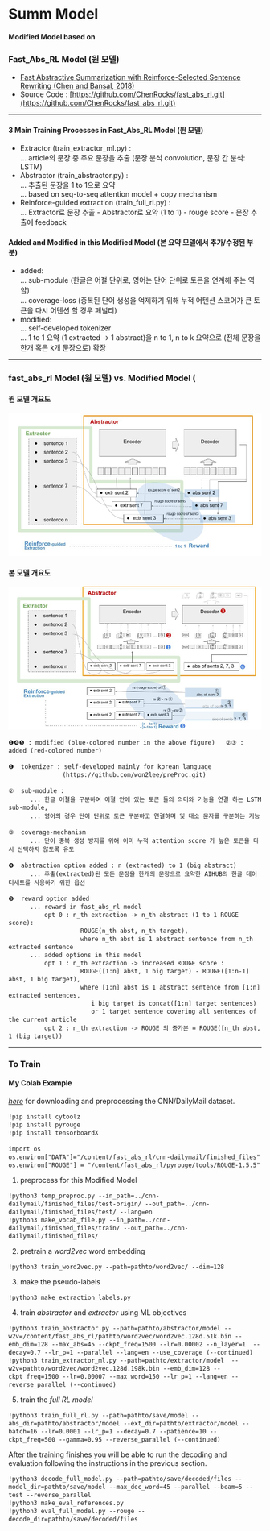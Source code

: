 
# Summ Model 
#### Modified Model based on      
### Fast_Abs_RL Model (원 모델) 
- [Fast Abstractive Summarization with Reinforce-Selected Sentence Rewriting (Chen and Bansal, 2018)](https://arxiv.org/abs/1805.11080)
- Source Code : [https://github.com/ChenRocks/fast_abs_rl.git](https://github.com/ChenRocks/fast_abs_rl.git)
---------------------------------------------------------------------
#### 3 Main Training Processes in Fast_Abs_RL Model (원 모델)
- Extractor   (train_extractor_ml.py) :     
... article의 문장 중 주요 문장을 추출 (문장 분석 convolution, 문장 간 분석: LSTM)
- Abstractor  (train_abstractor.py) :     
... 추출된 문장을 1 to 1으로 요약     
... based on seq-to-seq attention model + copy mechanism
- Reinforce-guided extraction  (train_full_rl.py) :    
... Extractor로 문장 추출 - Abstractor로 요약 (1 to 1) - rouge score - 문장 추출에 feedback

#### Added and Modified in this Modified Model (본 요약 모델에서 추가/수정된 부분) 
- added:    
... sub-module (한글은 어절 단위로, 영어는 단어 단위로 토큰을 연계해 주는 역할)   
... coverage-loss (중복된 단어 생성을 억제하기 위해 누적 어텐션 스코어가 큰 토큰을 다시 어텐션 할 경우 페널티)
- modified:    
... self-developed tokenizer   
... 1 to 1 요약 (1 extracted -> 1 abstract)을  n to 1, n to k 요약으로 (전체 문장을 한개 혹은 k개 문장으로) 확장  

-------------------------------------------------------------------------    
### fast_abs_rl Model (원 모델) vs. Modified Model ( 
#### 원 모델 개요도 
<img src="/images/fast_abs_rl.jpg" width="700px" title="모델 개요도" alt="fast_abs_rl"></img><br/>

#### 본 모델 개요도 
<img src="/images/modfied_fast_abs_rl.jpg" width="700px" title="본 모델 개요도" alt="modified_fast_abs_rl"></img><br/>

    ❶❹❺ : modified (blue-colored number in the above figure)   ②③ : added (red-colored number)

    ❶  tokenizer : self-developed mainly for korean language 
                   (https://github.com/won2lee/preProc.git)    
    
    ②  sub-module :      
          ... 한글 어절을 구분하여 어절 안에 있는 토큰 들의 의미와 기능을 연결 하는 LSTM sub-module,      
          ... 영어의 경우 단어 단위로 토큰 구분하고 연결하며 및 대소 문자를 구분하는 기능     

    ③  coverage-mechanism     
          ... 단어 중복 생성 방지를 위해 이미 누적 attention score 가 높은 토큰을 다시 선택하지 않도록 유도 

    ❹  abstraction option added : n (extracted) to 1 (big abstract) 
          ... 추출(extracted)된 모든 문장을 한개의 문장으로 요약한 AIHUB의 한글 데이터세트를 사용하기 위한 옵션

    ❺  reward option added
          ... reward in fast_abs_rl model
              opt 0 : n_th extraction -> n_th abstract (1 to 1 ROUGE score):
                        ROUGE(n_th abst, n_th target),
                        where n_th abst is 1 abstract sentence from n_th extracted sentence
          ... added options in this model
              opt 1 : n_th extraction -> increased ROUGE score : 
                        ROUGE([1:n] abst, 1 big target) - ROUGE([1:n-1] abst, 1 big target), 
                        where [1:n] abst is 1 abstract sentence from [1:n] extracted sentences,
                           i big target is concat([1:n] target sentences) 
                           or 1 target sentence covering all sentences of the current article
              opt 2 : n_th extraction -> ROUGE 의 증가분 = ROUGE([n_th abst, 1 (big target))
                         

------------------------------------------------------------------
### To Train
#### My Colab Example

*[here](https://github.com/ChenRocks/cnn-dailymail)*
for downloading and preprocessing the CNN/DailyMail dataset.

    !pip install cytoolz
    !pip install pyrouge
    !pip install tensorboardX

    import os
    os.environ["DATA"]="/content/fast_abs_rl/cnn-dailymail/finished_files"
    os.environ["ROUGE"] = "/content/fast_abs_rl/pyrouge/tools/ROUGE-1.5.5"

1. preprocess for this Modified Model
```
!python3 temp_preproc.py --in_path=../cnn-dailymail/finished_files/test-origin/ --out_path=../cnn-dailymail/finished_files/test/ --lang=en
!python3 make_vocab_file.py --in_path=../cnn-dailymail/finished_files/train/ --out_path=../cnn-dailymail/finished_files/ 
```
2. pretrain a *word2vec* word embedding
```
!python3 train_word2vec.py --path=pathto/word2vec/ --dim=128
```
3. make the pseudo-labels
```
!python3 make_extraction_labels.py
```
4. train *abstractor* and *extractor* using ML objectives
```
!python3 train_abstractor.py --path=pathto/abstractor/model --w2v=/content/fast_abs_rl/pathto/word2vec/word2vec.128d.51k.bin --emb_dim=128 --max_abs=45 --ckpt_freq=1500 --lr=0.00002 --n_layer=1  --decay=0.7 --lr_p=1 --parallel --lang=en --use_coverage (--continued)
!python3 train_extractor_ml.py --path=pathto/extractor/model  --w2v=pathto/word2vec/word2vec.128d.198k.bin --emb_dim=128 --ckpt_freq=1500 --lr=0.00007 --max_word=150 --lr_p=1 --lang=en --reverse_parallel (--continued)
```
5. train the *full RL model*
```
!python3 train_full_rl.py --path=pathto/save/model --abs_dir=pathto/abstractor/model --ext_dir=pathto/extractor/model --batch=16 --lr=0.0001 --lr_p=1 --decay=0.7 --patience=10 --ckpt_freq=500 --gamma=0.95 --reverse_parallel (--continued)
```

After the training finishes you will be able to run the decoding and evaluation following the instructions in the previous section.

    !python3 decode_full_model.py --path=pathto/save/decoded/files --model_dir=pathto/save/model --max_dec_word=45 --parallel --beam=5 --test --reverse_parallel
    !python3 make_eval_references.py
    !python3 eval_full_model.py --rouge --decode_dir=pathto/save/decoded/files
  
